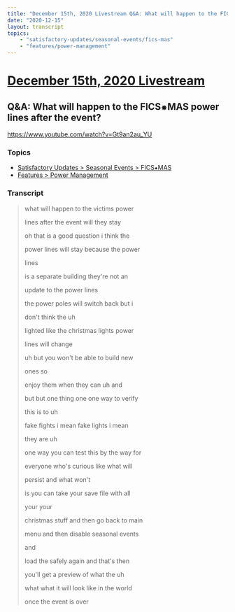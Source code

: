 ```yaml
---
title: "December 15th, 2020 Livestream Q&A: What will happen to the FICS⁕MAS power lines after the event?"
date: "2020-12-15"
layout: transcript
topics:
    - "satisfactory-updates/seasonal-events/fics-mas"
    - "features/power-management"
---
```

# [December 15th, 2020 Livestream](../2020-12-15.md)
## Q&A: What will happen to the FICS⁕MAS power lines after the event?
https://www.youtube.com/watch?v=Gt9an2au_YU

### Topics
* [Satisfactory Updates > Seasonal Events > FICS⁕MAS](../topics/satisfactory-updates/seasonal-events/fics-mas.md)
* [Features > Power Management](../topics/features/power-management.md)

### Transcript

> what will happen to the victims power
> 
> lines after the event will they stay
> 
> oh that is a good question i think the
> 
> power lines will stay because the power
> 
> lines
> 
> is a separate building they're not an
> 
> update to the power lines
> 
> the power poles will switch back but i
> 
> don't think the uh
> 
> lighted like the christmas lights power
> 
> lines will change
> 
> uh but you won't be able to build new
> 
> ones so
> 
> enjoy them when they can uh and
> 
> but but one thing one one way to verify
> 
> this is to uh
> 
> fake fights i mean fake lights i mean
> 
> they are uh
> 
> one way you can test this by the way for
> 
> everyone who's curious like what will
> 
> persist and what won't
> 
> is you can take your save file with all
> 
> your your
> 
> christmas stuff and then go back to main
> 
> menu and then disable seasonal events
> 
> and
> 
> load the safely again and that's then
> 
> you'll get a preview of what the uh
> 
> what what it will look like in the world
> 
> once the event is over
> 
